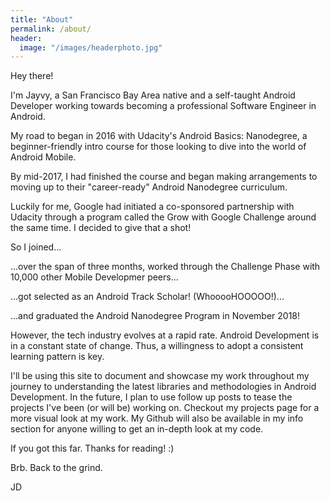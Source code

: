 ```yaml
---
title: "About"
permalink: /about/
header:
  image: "/images/headerphoto.jpg"
---
```


Hey there!

I'm Jayvy, a San Francisco Bay Area native and a self-taught Android Developer working towards becoming a professional Software Engineer in Android.

My road to began in 2016 with Udacity's Android Basics: Nanodegree, a beginner-friendly intro course for those looking to dive into the world of Android Mobile. 

By mid-2017, I had finished the course and began making arrangements to moving up to their "career-ready" Android Nanodegree curriculum. 

Luckily for me, Google had initiated a co-sponsored partnership with Udacity through a program called the Grow with Google Challenge around the same time. I decided to give that a shot!

So I joined...

...over the span of three months, worked through the Challenge Phase with 10,000 other Mobile Developmer peers...

...got selected as an Android Track Scholar! (WhooooHOOOOO!)...

...and graduated the Android Nanodegree Program in November 2018!

However, the tech industry evolves at a rapid rate. Android Development is in a constant state of change. Thus, a willingness to adopt a consistent learning pattern is key.

I'll be using this site to document and showcase my work throughout my journey to understanding the latest libraries and methodologies in Android Development. In the future, I plan to use follow up posts to tease the projects I've been (or will be) working on. Checkout my projects page for a more visual look at my work. My Github will also be available in my info section for anyone willing to get an in-depth look at my code.

If you got this far. Thanks for reading! :)

Brb. Back to the grind.

JD